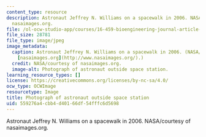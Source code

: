 ```yaml
---
content_type: resource
description: Astronaut Jeffrey N. Williams on a spacewalk in 2006. NASA/courtesy of
  nasaimages.org.
file: /ol-ocw-studio-app/courses/16-459-bioengineering-journal-article-seminar-fall-2011/559276a4cbb4d40166df54fffc6d5698_16-459f11-th.jpg
file_size: 28781
file_type: image/jpeg
image_metadata:
  caption: Astronaut Jeffrey N. Williams on a spacewalk in 2006. (NASA/courtesy of
    [nasaimages.org](http://www.nasaimages.org/).)
  credit: NASA/courtesy of nasaimages.org.
  image-alt: Photograph of astronaut outside space station.
learning_resource_types: []
license: https://creativecommons.org/licenses/by-nc-sa/4.0/
ocw_type: OCWImage
resourcetype: Image
title: Photograph of astronaut outside space station
uid: 559276a4-cbb4-d401-66df-54fffc6d5698
---
```

Astronaut Jeffrey N. Williams on a spacewalk in 2006. NASA/courtesy of nasaimages.org.
